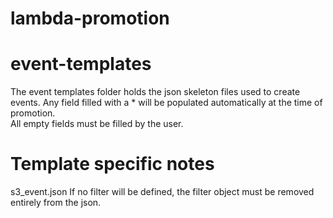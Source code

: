 # lambda-promotion

# event-templates
The event templates folder holds the json skeleton files used to create events.
Any field filled with a * will be populated automatically at the time of promotion.  
All empty fields must be filled by the user.

# Template specific notes
s3_event.json
If no filter will be defined, the filter object must be removed entirely from the json.
